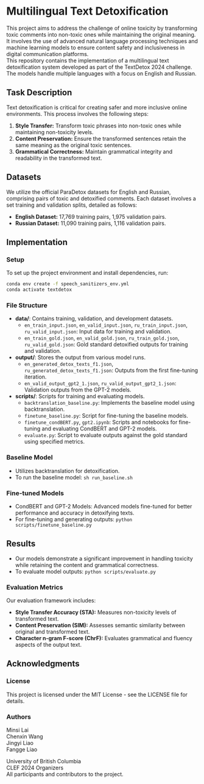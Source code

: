 # Multilingual Text Detoxification

This project aims to address the challenge of online toxicity by transforming toxic comments into non-toxic ones while maintaining the original meaning. It involves the use of advanced natural language processing techniques and machine learning models to ensure content safety and inclusiveness in digital communication platforms.  
This repository contains the implementation of a multilingual text detoxification system developed as part of the TextDetox 2024 challenge. The models handle multiple languages with a focus on English and Russian.

## Task Description

Text detoxification is critical for creating safer and more inclusive online environments. This process involves the following steps:
1. **Style Transfer:** Transform toxic phrases into non-toxic ones while maintaining non-toxicity levels.
2. **Content Preservation:** Ensure the transformed sentences retain the same meaning as the original toxic sentences.
3. **Grammatical Correctness:** Maintain grammatical integrity and readability in the transformed text.

## Datasets

We utilize the official ParaDetox datasets for English and Russian, comprising pairs of toxic and detoxified comments. Each dataset involves a set training and validation splits, detailed as follows:

- **English Dataset:** 17,769 training pairs, 1,975 validation pairs.
- **Russian Dataset:** 11,090 training pairs, 1,116 validation pairs.

## Implementation

### Setup

To set up the project environment and install dependencies, run:

```bash
conda env create -f speech_sanitizers_env.yml
conda activate textdetox
```

### File Structure

- **data/**: Contains training, validation, and development datasets.
  - `en_train_input.json`, `en_valid_input.json`, `ru_train_input.json`, `ru_valid_input.json`: Input data for training and validation.
  - `en_train_gold.json`, `en_valid_gold.json`, `ru_train_gold.json`, `ru_valid_gold.json`: Gold standard detoxified outputs for training and validation.
- **output/**: Stores the output from various model runs.
  - `en_generated_detox_texts_f1.json`, `ru_generated_detox_texts_f1.json`: Outputs from the first fine-tuning iteration.
  - `en_valid_output_gpt2_1.json`, `ru_valid_output_gpt2_1.json`: Validation outputs from the GPT-2 models.
- **scripts/**: Scripts for training and evaluating models.
  - `backtranslation_baseline.py`: Implements the baseline model using backtranslation.
  - `finetune_baseline.py`: Script for fine-tuning the baseline models.
  - `finetune_condBERT.py`, `gpt2.ipynb`: Scripts and notebooks for fine-tuning and evaluating CondBERT and GPT-2 models.
  - `evaluate.py`: Script to evaluate outputs against the gold standard using specified metrics.

### Baseline Model

- Utilizes backtranslation for detoxification.
- To run the baseline model: `sh run_baseline.sh`

### Fine-tuned Models

- CondBERT and GPT-2 Models: Advanced models fine-tuned for better performance and accuracy in detoxifying texts.
- For fine-tuning and generating outputs: `python scripts/finetune_baseline.py`

## Results

- Our models demonstrate a significant improvement in handling toxicity while retaining the content and grammatical correctness.
- To evaluate model outputs: `python scripts/evaluate.py`

### Evaluation Metrics

Our evaluation framework includes:
- **Style Transfer Accuracy (STA):** Measures non-toxicity levels of transformed text.
- **Content Preservation (SIM):** Assesses semantic similarity between original and transformed text.
- **Character n-gram F-score (ChrF):** Evaluates grammatical and fluency aspects of the output text.

## Acknowledgments

### License

This project is licensed under the MIT License - see the LICENSE file for details.

### Authors

Minsi Lai  
Chenxin Wang  
Jingyi Liao  
Fangge Liao  
  
University of British Columbia  
CLEF 2024 Organizers  
All participants and contributors to the project.
